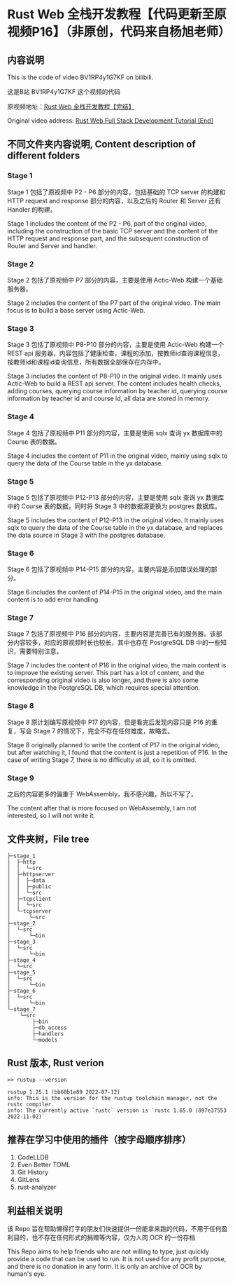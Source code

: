 # Rust Web 全栈开发教程【代码更新至原视频P16】（非原创，代码来自杨旭老师）

## 内容说明
This is the code of video BV1RP4y1G7KF on bilibili. 

这是B站 BV1RP4y1G7KF 这个视频的代码

原视频地址：[Rust Web 全栈开发教程【完结】](https://www.bilibili.com/video/BV1RP4y1G7KF/)

Original video address: [Rust Web Full Stack Development Tutorial [End]](https://www.bilibili.com/video/BV1RP4y1G7KF/)

## 不同文件夹内容说明, Content description of different folders

### Stage 1

Stage 1 包括了原视频中 P2 - P6 部分的内容，包括基础的 TCP server 的构建和 HTTP request and response 部分的内容，以及之后的 Router 和 Server 还有 Handler 的构建。

Stage 1 includes the content of the P2 - P6, part of the original video, including the construction of the basic TCP server and the content of the HTTP request and response part, and the subsequent construction of Router and Server and handler.

### Stage 2

Stage 2 包括了原视频中 P7 部分的内容，主要是使用 Actic-Web 构建一个基础服务器。

Stage 2 includes the content of the P7 part of the original video. The main focus is to build a base server using Actic-Web.

### Stage 3

Stage 3 包括了原视频中 P8-P10 部分的内容，主要是使用 Actic-Web 构建一个REST api 服务器，内容包括了健康检查，课程的添加，按教师id查询课程信息，按教师id和课程id查询信息，所有数据全部保存在内存中。

Stage 3 includes the content of P8-P10 in the original video. It mainly uses Actic-Web to build a REST api server. The content includes health checks, adding courses, querying course information by teacher id, querying course information by teacher id and course id, all data are stored in memory.

### Stage 4

Stage 4 包括了原视频中 P11 部分的内容，主要是使用 sqlx 查询 yx 数据库中的 Course 表的数据。

Stage 4 includes the content of P11 in the original video, mainly using sqlx to query the data of the Course table in the yx database.

### Stage 5

Stage 5 包括了原视频中 P12-P13 部分的内容，主要是使用 sqlx 查询 yx 数据库中的 Course 表的数据，同时将 Stage 3 中的数据源更换为 postgres 数据库。

Stage 5 includes the content of P12-P13 in the original video. It mainly uses sqlx to query the data of the Course table in the yx database, and replaces the data source in Stage 3 with the postgres database.

### Stage 6

Stage 6 包括了原视频中 P14-P15 部分的内容，主要内容是添加错误处理的部分。

Stage 6 includes the content of P14-P15 in the original video, and the main content is to add error handling.

### Stage 7

Stage 7 包括了原视频中 P16 部分的内容，主要内容是完善已有的服务器。该部分内容较多，对应的原视频时长也较长，其中也存在 PostgreSQL DB 中的一些知识，需要特别注意。

Stage 7 includes the content of P16 in the original video, the main content is to improve the existing server. This part has a lot of content, and the corresponding original video is also longer, and there is also some knowledge in the PostgreSQL DB, which requires special attention.

### Stage 8

Stage 8 原计划编写原视频中 P17 的内容，但是看完后发现内容只是 P16 的重复，写会 Stage 7 的情况下，完全不存在任何难度，故略去。

Stage 8 originally planned to write the content of P17 in the original video, but after watching it, I found that the content is just a repetition of P16. In the case of writing Stage 7, there is no difficulty at all, so it is omitted.

### Stage 9

之后的内容更多的偏重于 WebAssembly，我不感兴趣，所以不写了。

The content after that is more focused on WebAssembly, I am not interested, so I will not write it.


## 文件夹树，File tree

```shell
├─stage_1
│  ├─http
│  │  └─src
│  ├─httpserver
│  │  ├─data
│  │  ├─public
│  │  └─src
│  ├─tcpclient
│  │  └─src
│  └─tcpserver
│      └─src
├─stage_2
│  └─src
│      └─bin
├─stage_3
│  └─src
│      └─bin
├─stage_4
│  └─src
├─stage_5
│  └─src
│      └─bin
├─stage_6
│  └─src
│      └─bin
└─stage_7
    └─src
        ├─bin
        ├─db_access
        ├─handlers
        └─models
```


## Rust 版本, Rust verion

```shell
>> rustup --version

rustup 1.25.1 (bb60b1e89 2022-07-12)
info: This is the version for the rustup toolchain manager, not the rustc compiler.
info: The currently active `rustc` version is `rustc 1.65.0 (897e37553 2022-11-02)`
```


## 推荐在学习中使用的插件（按字母顺序排序）
1. CodeLLDB
2. Even Better TOML
3. Git History
4. GitLens
5. rust-analyzer



## 利益相关说明

该 Repo 旨在帮助懒得打字的朋友们快速提供一份能拿来跑的代码，不用于任何盈利目的，也不存在任何形式的捐赠等内容，仅为人肉 OCR 的一份存档

This Repo aims to help friends who are not willing to type, just quickly provide a code that can be used to run. It is not used for any profit purpose, and there is no donation in any form. It is only an archive of OCR by human's eye.
